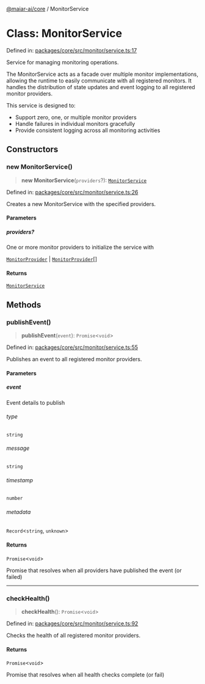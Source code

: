 [@maiar-ai/core](../index.md) / MonitorService

# Class: MonitorService

Defined in: [packages/core/src/monitor/service.ts:17](https://github.com/UraniumCorporation/maiar-ai/blob/main/packages/core/src/monitor/service.ts#L17)

Service for managing monitoring operations.

The MonitorService acts as a facade over multiple monitor implementations,
allowing the runtime to easily communicate with all registered monitors.
It handles the distribution of state updates and event logging to all
registered monitor providers.

This service is designed to:
- Support zero, one, or multiple monitor providers
- Handle failures in individual monitors gracefully
- Provide consistent logging across all monitoring activities

## Constructors

### new MonitorService()

> **new MonitorService**(`providers`?): [`MonitorService`](MonitorService.md)

Defined in: [packages/core/src/monitor/service.ts:26](https://github.com/UraniumCorporation/maiar-ai/blob/main/packages/core/src/monitor/service.ts#L26)

Creates a new MonitorService with the specified providers.

#### Parameters

##### providers?

One or more monitor providers to initialize the service with

[`MonitorProvider`](../interfaces/MonitorProvider.md) | [`MonitorProvider`](../interfaces/MonitorProvider.md)[]

#### Returns

[`MonitorService`](MonitorService.md)

## Methods

### publishEvent()

> **publishEvent**(`event`): `Promise`\<`void`\>

Defined in: [packages/core/src/monitor/service.ts:55](https://github.com/UraniumCorporation/maiar-ai/blob/main/packages/core/src/monitor/service.ts#L55)

Publishes an event to all registered monitor providers.

#### Parameters

##### event

Event details to publish

###### type

`string`

###### message

`string`

###### timestamp

`number`

###### metadata

`Record`\<`string`, `unknown`\>

#### Returns

`Promise`\<`void`\>

Promise that resolves when all providers have published the event (or failed)

***

### checkHealth()

> **checkHealth**(): `Promise`\<`void`\>

Defined in: [packages/core/src/monitor/service.ts:92](https://github.com/UraniumCorporation/maiar-ai/blob/main/packages/core/src/monitor/service.ts#L92)

Checks the health of all registered monitor providers.

#### Returns

`Promise`\<`void`\>

Promise that resolves when all health checks complete (or fail)
